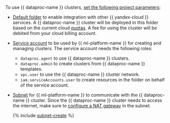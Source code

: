 To use {{ dataproc-name }} clusters, [set the following project parameters](../../datasphere/operations/projects/update.md):
* [Default folder](../../resource-manager/concepts/resources-hierarchy.md#folder) to enable integration with other {{ yandex-cloud }} services. A {{ dataproc-name }} cluster will be deployed in this folder based on the current cloud [quotas](../../data-proc/concepts/limits.md). A fee for using the cluster will be debited from your cloud billing account.
* [Service account](../../iam/concepts/users/service-accounts.md) to be used by {{ ml-platform-name }} for creating and managing clusters. The service account needs the following roles:
   * `dataproc.agent` to use {{ dataproc-name }} clusters.
   * `dataproc.admin` to create clusters from {{ dataproc-name }} templates.
   * `vpc.user` to use the {{ dataproc-name }} cluster network.
   * `iam.serviceAccounts.user` to create resources in the folder on behalf of the service account.
* [Subnet](../../vpc/concepts/network.md#subnet) for {{ ml-platform-name }} to communicate with the {{ dataproc-name }} cluster. Since the {{ dataproc-name }} cluster needs to access the internet, make sure to [configure a NAT gateway](../../vpc/operations/create-nat-gateway.md) in the subnet.

   {% include [subnet-create](../../_includes/subnet-create.md) %}
